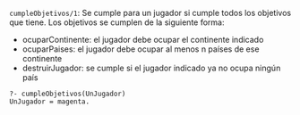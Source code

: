 `cumpleObjetivos/1`: Se cumple para un jugador si cumple todos los objetivos que tiene. Los objetivos se cumplen de la siguiente forma:
- ocuparContinente: el jugador debe ocupar el continente indicado
- ocuparPaises: el jugador debe ocupar al menos n países de ese continente
- destruirJugador: se cumple si el jugador indicado ya no ocupa ningún país

```
?- cumpleObjetivos(UnJugador)
UnJugador = magenta.
```

